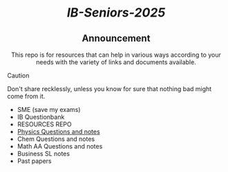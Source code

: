 <div align="center">

  # ***IB-Seniors-2025***
  
  ## Announcement
  This repo is for resources that can help in various ways according to your needs with the variety of links and documents available.
  
</div>

> [!CAUTION]
> Don't share recklessly, unless you know for sure that nothing bad might come from it.

- SME (save my exams)
- IB Questionbank
- RESOURCES REPO
- [Physics Questions and notes](https://github.com/ahmedosama160/IB-Seniors-2025/blob/main/Physics%20Questions%20and%20notes.md)
- Chem Questions and notes
- Math AA Questions and notes
- Business SL notes
- Past papers
